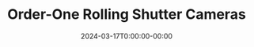 ---
title: "Order-One Rolling Shutter Cameras"
link: https://arxiv.org/abs/2403.11295
date: 2024-03-17T0:00:00-00:00
authors: "Marvin Anas Hahn, Kathlén Kohn, Orlando Marigliano, and Tomas Pajdla"
publication: "arXiv preprint"
---